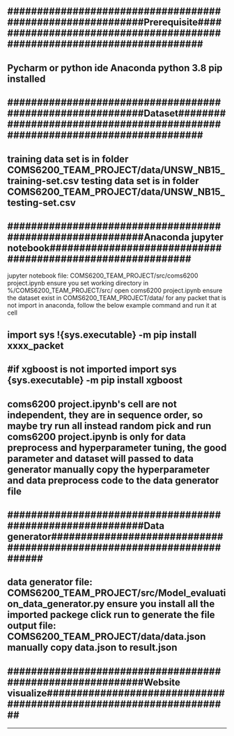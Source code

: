 ###########################################################Prerequisite#########################################################################
------------------------------------------------------------------------------------------------------------------------------------------------
Pycharm or python ide
Anaconda
python 3.8
pip installed
------------------------------------------------------------------------------------------------------------------------------------------------
###########################################################Dataset#############################################################################
------------------------------------------------------------------------------------------------------------------------------------------------
training data set is in folder COMS6200_TEAM_PROJECT/data/UNSW_NB15_training-set.csv
testing data set is in folder COMS6200_TEAM_PROJECT/data/UNSW_NB15_testing-set.csv
------------------------------------------------------------------------------------------------------------------------------------------------
###########################################################Anaconda jupyter notebook############################################################
------------------------------------------------------------------------------------------------------------------------------------------------
jupyter notebook file: COMS6200_TEAM_PROJECT/src/coms6200 project.ipynb
ensure you set working directory in %/COMS6200_TEAM_PROJECT/src/
open coms6200 project.ipynb
ensure the dataset exist in COMS6200_TEAM_PROJECT/data/
for any packet that is not import in anaconda, follow the below example command and run it at cell

import sys
!{sys.executable} -m pip install xxxx_packet
--------------------------------------------------
#if xgboost is not imported
import sys
{sys.executable} -m pip install xgboost
--------------------------------------------------
coms6200 project.ipynb's cell are not independent, they are in sequence order, so maybe try run all instead random pick and run
coms6200 project.ipynb is only for data preprocess and hyperparameter tuning, the good parameter and dataset will passed to data generator
manually copy the hyperparameter and data preprocess code to the data generator file
------------------------------------------------------------------------------------------------------------------------------------------------
###########################################################Data generator#######################################################################
------------------------------------------------------------------------------------------------------------------------------------------------
data generator file: COMS6200_TEAM_PROJECT/src/Model_evaluation_data_generator.py
ensure you install all the imported packege
click run to generate the file
output file: COMS6200_TEAM_PROJECT/data/data.json
manually copy data.json to result.json
------------------------------------------------------------------------------------------------------------------------------------------------
###########################################################Website visualize####################################################################
------------------------------------------------------------------------------------------------------------------------------------------------
   
------------------------------------------------------------------------------------------------------------------------------------------------
